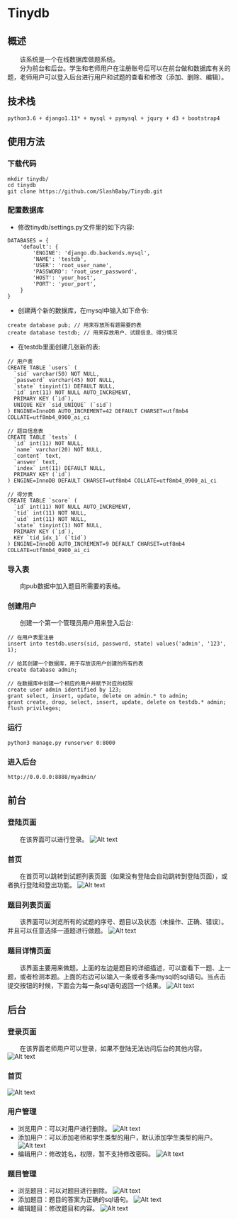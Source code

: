 # Tinydb
## 概述
&emsp;&emsp;该系统是一个在线数据库做题系统。<br/>
&emsp;&emsp;分为前台和后台。学生和老师用户在注册账号后可以在前台做和数据库有关的题，老师用户可以登入后台进行用户和试题的查看和修改（添加、删除、编辑）。

## 技术栈
```
python3.6 + django1.11* + mysql + pymysql + jqury + d3 + bootstrap4
```
## 使用方法
### 下载代码
```
mkdir tinydb/
cd tinydb
git clone https://github.com/SlashBaby/Tinydb.git
```
### 配置数据库
- 修改tinydb/settings.py文件里的如下内容:
```
DATABASES = {
    'default': {
        'ENGINE': 'django.db.backends.mysql',
        'NAME': 'testdb',
        'USER': 'root_user_name',
        'PASSWORD': 'root_user_password',
        'HOST': 'your_host',
        'PORT': 'your_port',
    }
}
```
- 创建两个新的数据库，在mysql中输入如下命令:
```
create database pub; // 用来存放所有题需要的表
create database testdb; // 用来存放用户、试题信息、得分情况

```
- 在testdb里面创建几张新的表:
```
// 用户表
CREATE TABLE `users` (
  `sid` varchar(50) NOT NULL,
  `password` varchar(45) NOT NULL,
  `state` tinyint(1) DEFAULT NULL,
  `id` int(11) NOT NULL AUTO_INCREMENT,
  PRIMARY KEY (`id`),
  UNIQUE KEY `sid_UNIQUE` (`sid`)
) ENGINE=InnoDB AUTO_INCREMENT=42 DEFAULT CHARSET=utf8mb4 COLLATE=utf8mb4_0900_ai_ci

// 题目信息表
CREATE TABLE `tests` (
  `id` int(11) NOT NULL,
  `name` varchar(20) NOT NULL,
  `content` text,
  `answer` text,
  `index` int(11) DEFAULT NULL,
  PRIMARY KEY (`id`)
) ENGINE=InnoDB DEFAULT CHARSET=utf8mb4 COLLATE=utf8mb4_0900_ai_ci

// 得分表
CREATE TABLE `score` (
  `id` int(11) NOT NULL AUTO_INCREMENT,
  `tid` int(11) NOT NULL,
  `uid` int(11) NOT NULL,
  `state` tinyint(1) NOT NULL,
  PRIMARY KEY (`id`),
  KEY `tid_idx_1` (`tid`)
) ENGINE=InnoDB AUTO_INCREMENT=9 DEFAULT CHARSET=utf8mb4 COLLATE=utf8mb4_0900_ai_ci
```
### 导入表
&emsp;&emsp;向pub数据中加入题目所需要的表格。
### 创建用户
&emsp;&emsp;创建一个第一个管理员用户用来登入后台:
```
// 在用户表里注册
insert into testdb.users(sid, password, state) values('admin', '123', 1);

// 给其创建一个数据库，用于存放该用户创建的所有的表
create database admin;

// 在数据库中创建一个相应的用户并赋予对应的权限
create user admin identified by 123;
grant select, insert, update, delete on admin.* to admin;
grant create, drop, select, insert, update, delete on testdb.* admin;
flush privileges;

```
### 运行
```
python3 manage.py runserver 0:8000

```

### 进入后台
```
http://0.0.0.0:8888/myadmin/

```
## 前台
### 登陆页面
&emsp;&emsp;在该界面可以进行登录。
![Alt text](./static/img/WX20190704-201155@2x.png)
### 首页
&emsp;&emsp;在首页可以跳转到试题列表页面（如果没有登陆会自动跳转到登陆页面），或者执行登陆和登出功能。
![Alt text](./static/img/WX20190704-200746@2x.png)
### 题目列表页面
&emsp;&emsp;该界面可以浏览所有的试题的序号、题目以及状态（未操作、正确、错误）。并且可以任意选择一道题进行做题。
![Alt text](./static/img/WX20190704-202245@2x.png)
### 题目详情页面
&emsp;&emsp;该界面主要用来做题。上面的左边是题目的详细描述，可以查看下一题、上一题，或者检测本题。上面的右边可以输入一条或者多条mysql的sql语句。当点击提交按钮的时候，下面会为每一条sql语句返回一个结果。
![Alt text](./static/img/WX20190704-202933@2x.png)
## 后台
### 登录页面
&emsp;&emsp;在该界面老师用户可以登录，如果不登陆无法访问后台的其他内容。
![Alt text ](./static/img/WX20190704-203348@2x.png)
### 首页
![Alt text](./static/img/WX20190705-102613@2x.png)
### 用户管理
- 浏览用户：可以对用户进行删除。
![Alt text](./static/img/WX20190705-102844@2x.png)
- 添加用户：可以添加老师和学生类型的用户，默认添加学生类型的用户。
![Alt text](./static/img/WX20190705-103025@2x.png)
- 编辑用户：修改姓名，权限，暂不支持修改密码。
![Alt text](./static/img/WX20190705-103036@2x.png)
### 题目管理
- 浏览题目：可以对题目进行删除。
![Alt text](./static/img/WX20190705-103133@2x.png)
- 添加题目：题目的答案为正确的sql语句。
![Alt text](./static/img/WX20190705-103258@2x.png)
- 编辑题目：修改题目和内容。
![Alt text](./static/img/WX20190705-103345@2x.png)